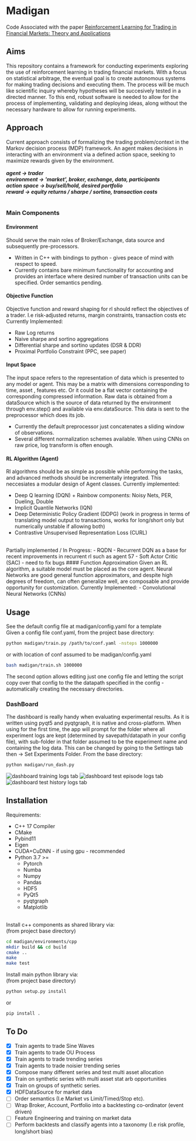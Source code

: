 # Madigan
Code Associated with the paper [Reinforcement Learning for Trading in Financial Markets: Theory and Applications](https://github.com/Hanwant/madigan/blob/main/media/rl_trading.pdf)

## Aims
This repository contains a framework for conducting experiments exploring the use of
reinforcement learning in trading financial markets. With a focus on statistical arbitrage,
the eventual goal is to create autonomous systems for making trading decisions and executing them.
The process will be much like scientific inquiry whereby hypotheses will be succesively tested in a directed manner.
To this end, robust software is needed to allow for the process of implementing,
validating and deploying ideas, along without the necessary hardware to allow for
running experiments.

## Approach
Current approach consists of formalizing the trading problem/context in the 
Markov decision process (MDP) framework. An agent makes decisions in interacting with
an environment via a defined action space, seeking to
maximize rewards given by the environment. <br>
<br>
***agent -> trader<br>
environment -> 'market', broker, exchange, data, participants <br>
action space -> buy/sell/hold, desired portfolio <br>
reward -> equity returns / sharpe / sortino, transaction costs***<br>
<br>


### Main Components
#### Environment
  Should serve the main roles of Broker/Exchange, data source and subsequently pre-processors.
- Written in C++ with bindings to python - gives peace of mind with respect to speed.
- Currently contains bare minimum functionality for accounting and provides an interface where desired 
    number of transaction units can be specified. Order semantics pending.
#### Objective Function
Objective function and reward shaping for rl should reflect the objectives of a trader. I.e risk-adjusted returns, margin constraints, transaction costs etc
Currently Implemented:
  - Raw Log returns
  - Naive sharpe and sortino aggregations
  - Differential sharpe and sortino updates (DSR & DDR)
  - Proximal Portfolio Constraint (PPC, see paper)
#### Input Space
The input space refers to the representation of data which is presented to any
model or agent. This may be a matrix with dimensions corresponding to time, asset
, features etc. Or it could be a flat vector containing the corresponding
compressed information. Raw data is obtained from a dataSource which is the source of data
returned by the environment through env.step() and available via env.dataSource. This data is sent to the preprocessor which does its job.
  - Currently the default preprocessor just concatenates a sliding window of observations.
  - Several different normalization schemes available. When using CNNs on raw price, log transform is often enough.
#### RL Algorithm (Agent)
Rl algorithms should be as simple as possible while performing the tasks,
and advanced methods should be incrementally integrated. This neccesiates a modular design of Agent classes. Currently implemented:
- Deep Q learning (DQN) + Rainbow components: Noisy Nets, PER, Dueling, Double
- Implicit Quantile Networks (IQN)
- Deep Deterministic Policy Gradient (DDPG) (work in progress in terms of translating model output to transactions, works for long/short only but numerically unstable if allowing both)
- Contrastive Unsupervised Representation Loss (CURL)
<br>
Partially implemented / In Progress:
- RQDN - Recurrent DQN as a base for recent improvements in recurrent rl such as agent 57
- Soft Actor Critic (SAC) - need to fix bugs
#### Function Approximation
Given an RL algorithm, a suitable model must be placed as the core agent.
Neural Networks are good general function approximators, and despite high degrees of
freedom, can often generalize well, are composable and provide opportunity for customization.
Currently Implemented:
- Convolutional Neural Networks (CNNs)

## Usage
See the default config file at madigan/config.yaml for a template <br>
Given a config file conf.yaml, from the project base directory:
  ```bash
  python madigan/train.py /path/to/conf.yaml -nsteps 1000000
  ```
  or with location of conf assumed to be madigan/config.yaml
  <br>
  ```bash
  bash madigan/train.sh 1000000
  ```
The second option allows editing just one config file and letting the script copy over that config to the the datapath specified in the config - automatically creating the necessary directories. 


### DashBoard
The dashboard is really handy when evaluating experimental results. As it is written using pyqt5 and pyqtgraph, it is native and cross-platform. When using for the first time, the app will prompt for the folder where all experiment logs are kept (determined by savepath/datapath in your config file), with sub-folder in that folder assumed to be the experiment name and containing the log data. This can be changed by going to the Settings tab then -> Set Experiments Folder.
From the base directory:
```bash
python madigan/run_dash.py
```

![dashboard training logs tab](media/dash_train.png)
![dashboard test episode logs tab](media/dash_test_episode.png)
![dashboard test history logs tab](media/dash_test_history.png)


<!-- ## Progress - Detailed Components -->
<!-- - Env is written primarily in c++, with python bindings. Components are bare minimum to perform accounting calculations. Core compuational unit is the Portfolio Class,  -->
<!-- it keeps a ledger of positions and performs transactions as well as providing  -->
<!-- risk checking funcitons. Accounts act as containers of portfolios and are wrapped inside a Broker Class which provides parameters for handling transactions such as slippage, transaction cost, etc as well as coordinating the portfolio computations.  -->
<!-- Main components and features have tests - both of accounting logic and of passing -->
<!-- data structures between python / c++. -->
<!-- - The core software framework comprises of the Env, Agent, Preprocessor and  -->
<!-- Trainer Classes. The Env is restricted to being as static as possible, so that  -->
<!-- agents must all interface with it in the same way - by passing a vector of desired -->
<!-- purchases (buy/sell) in units of the indexed assets. Agents with both discrete -->
<!-- and continuous action spaces must translate their model ouputs to assets units -->
<!-- desired for purchase. This allows for a standardized environment. -->
<!-- - The Agent Class contains not just the models being trained but also a reference to the environment (can be queried for accounting info) and the logic required to -->
<!-- train. The interface for training if provided as a generator method which  -->
<!-- periodically yields a list of training metrics to the caller I.e the Trainer class. -->
<!-- The Trainer class co-ordinates training and logging by assembling the env and agent  -->
<!-- components, periodically logging to file, interleaving training with test episodes -->
<!-- and providing a client-server interface (I.e via zmq) for running training jobs. -->
<!-- - Preprocessing - Rollers -->
<!-- - Models -CNNs -->
<!-- - Dash. A dashboard for viewing the results of rl experiments (and training -->
<!-- progress which is periodically logged to file). Made using Qt for Python (PyQt5). -->
<!-- Very important for debugging and interpreting results. Containing graphs of  -->
<!-- training progress (loss, rewards) as well as inidividual test runs. For NN classification tasks, a browser based dashboard using Bokeh is also there). -->


## Installation
Requirements: 
- C++ 17 Compiler
- CMake
- Pybind11
- Eigen
- CUDA+CuDNN - if using gpu - recommended
- Python 3.7 >=
    - Pytorch 
    - Numba
    - Numpy
    - Pandas
    - HDF5
    - PyQt5 
    - pyqtgraph
    - Matplotlib
    <br>
    
Install c++ components as shared library via: <br>
(from project base directory)
  ```bash
  cd madigan/environments/cpp
  mkdir build && cd build
  cmake ..
  make
  make test
  ``` 
Install main python library via: <br>
(from project base directory)
  ```bash
  python setup.py install
  ```
  or
  <br>
  ```bash
  pip install .
  ```


## To Do
- [X] Train agents to trade Sine Waves 
- [X] Train agents to trade OU Process
- [X] Train agents to trade trending series
- [X] Train agents to trade noisier trending series
- [X] Compose many different series and test multi asset allocation
- [X] Train on synthetic series with multi asset stat arb opportunities
- [X] Train on groups of synthetic series.
- [X] HDFDataSource for market data
- [ ] Order semantics (I.e Market vs Limit/Timed/Stop etc). 
- [ ] Wrap Broker, Account, Portfolio into a backtesting co-ordinator (event driven)
- [ ] Feature Engineering and training on market data
- [ ] Perform backtests and classify agents into a taxonomy (I.e risk profile, 
long/short bias)
